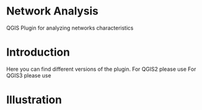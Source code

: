 # Network Analysis
QGIS Plugin for analyzing networks characteristics

# Introduction
Here you can find different versions of the plugin.
For QGIS2 please use 
For QGIS3 please use

# Illustration
